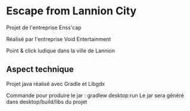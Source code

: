 # Escape from Lannion City

Projet de l'entreprise Enss'cap

Réalisé par l'entreprise Void Entertainment

Point & click ludique dans la ville de Lannion



## Aspect technique

Projet java réalisé avec Gradle et Libgdx

Commande pour produire le jar : gradlew desktop:run
Le jar sera généré dans desktop/build/libs du projet
